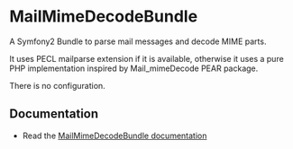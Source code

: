 MailMimeDecodeBundle
====================

A Symfony2 Bundle to parse mail messages and decode MIME parts.

It uses PECL mailparse extension if it is available, otherwise 
it uses a pure PHP implementation inspired by Mail_mimeDecode PEAR package.

There is no configuration.

## Documentation

* Read the [MailMimeDecodeBundle documentation](https://github.com/iJanki/MailMimeDecodeBundle/blob/master/Resources/doc/index.md)


